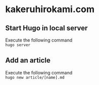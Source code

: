 # kakeruhirokami.com

## Start Hugo in local server
Execute the following command  
`hugo server`

## Add an article
Execute the following command  
`hugo new article/[name].md`